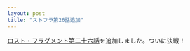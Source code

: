 ```yaml
---
layout: post
title: "ストフラ第26話追加"
---
```


[ロスト・フラグメント第二十六話](/novel/lost-fragment/26.html)を追加しました。ついに決戦！